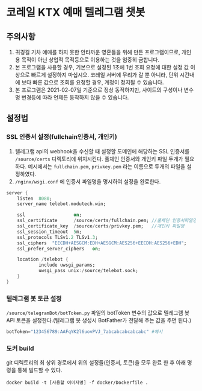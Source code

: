 # 코레일 KTX 예매 텔레그램 챗봇

## 주의사항

1. 귀경길 기차 예매를 하지 못한 안타까운 영혼들을 위해 만든 프로그램이므로, 개인용 목적이 아닌 상업적 목적등으로 이용하는 것을 엄중히 금합니다.
2. 본 프로그램을 사용할 경우, 기본으로 설정된 1초에 1번 조회 요청에 대한 설정 값 이상으로 빠르게 설정하지 마십시오. 코레일 서버에 무리가 갈 뿐 아니라, 단위 시간내에 보다 빠른 값으로 조회를 요청할 경우, 계정이 정지될 수 있습니다.
3. 본 프로그램은 2021-02-07일 기준으로 정상 동작하지만, 사이트의 구성이나 변수명 변경등에 따라 언제든 동작하지 않을 수 있습니다.

## 설정법

### SSL 인증서 설정(fullchain인증서, 개인키)

1. 텔레그램 api의 webhook을 수신할 때 설정할 도메인에 해당하는 SSL 인증서를 `/source/certs` 디렉토리에 위치시킨다. 풀체인 인증서와 개인키 파일 두개가 필요하다. 예시에서는 `fullchain.pem`, `privkey.pem`  라는 이름으로 두개의 파일을 설정하였다.
2. `/nginx/wsgi.conf` 에 인증서 파일명을 명시하여 설정을 완료한다.

```dart
server {
    listen  8080;
    server_name telebot.modutech.win;

    ssl                  on;
    ssl_certificate      /source/certs/fullchain.pem; //풀체인 인증서파일명
    ssl_certificate_key  /source/certs/privkey.pem;   //개인키 파일명
    ssl_session_timeout  5m;
    ssl_protocols TLSv1.2 TLSv1.3;
    ssl_ciphers  "EECDH+AESGCM:EDH+AESGCM:AES256+EECDH:AES256+EDH";
    ssl_prefer_server_ciphers   on;

    location /telebot {
            include uwsgi_params;
            uwsgi_pass unix:/source/telebot.sock;
    }
}
```

### 텔레그램 봇 토큰 설정

`/source/telegramBot/botToken.py` 파일의 botToken 변수의 값으로 텔레그램 봇 API 토큰을 설정한다.(텔레그램 봇 생성시 BotFather가 전달해 주는 값을 주면 된다.)

```python
botToken="123456789:AAFqYK2l6uovPVJ_7abcabcabcabcabc" #예시
```

### 도커 build

git 디렉토리의 최 상위 경로에서 위의 설정들(인증서, 토큰)을 모두 완료 한 후 아래 명령을 통해 빌드할 수 있다.

```docker
docker build -t [사용할 이미지명] -f docker/Dockerfile .
```
